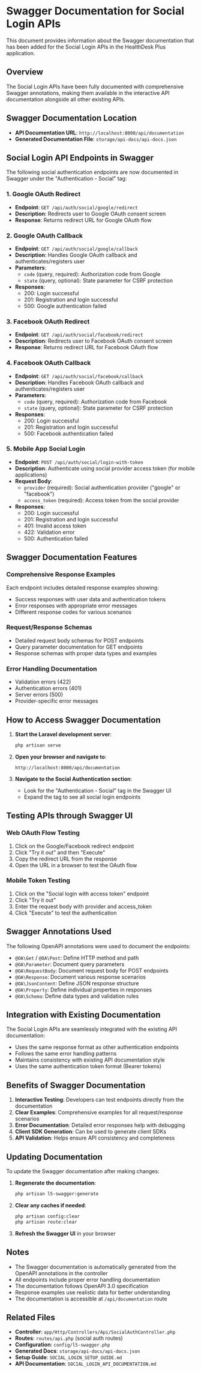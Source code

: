 # Swagger Documentation for Social Login APIs

This document provides information about the Swagger documentation that has been added for the Social Login APIs in the HealthDesk Plus application.

## Overview

The Social Login APIs have been fully documented with comprehensive Swagger annotations, making them available in the interactive API documentation alongside all other existing APIs.

## Swagger Documentation Location

- **API Documentation URL**: `http://localhost:8000/api/documentation`
- **Generated Documentation File**: `storage/api-docs/api-docs.json`

## Social Login API Endpoints in Swagger

The following social authentication endpoints are now documented in Swagger under the "Authentication - Social" tag:

### 1. Google OAuth Redirect
- **Endpoint**: `GET /api/auth/social/google/redirect`
- **Description**: Redirects user to Google OAuth consent screen
- **Response**: Returns redirect URL for Google OAuth flow

### 2. Google OAuth Callback
- **Endpoint**: `GET /api/auth/social/google/callback`
- **Description**: Handles Google OAuth callback and authenticates/registers user
- **Parameters**: 
  - `code` (query, required): Authorization code from Google
  - `state` (query, optional): State parameter for CSRF protection
- **Responses**: 
  - 200: Login successful
  - 201: Registration and login successful
  - 500: Google authentication failed

### 3. Facebook OAuth Redirect
- **Endpoint**: `GET /api/auth/social/facebook/redirect`
- **Description**: Redirects user to Facebook OAuth consent screen
- **Response**: Returns redirect URL for Facebook OAuth flow

### 4. Facebook OAuth Callback
- **Endpoint**: `GET /api/auth/social/facebook/callback`
- **Description**: Handles Facebook OAuth callback and authenticates/registers user
- **Parameters**: 
  - `code` (query, required): Authorization code from Facebook
  - `state` (query, optional): State parameter for CSRF protection
- **Responses**: 
  - 200: Login successful
  - 201: Registration and login successful
  - 500: Facebook authentication failed

### 5. Mobile App Social Login
- **Endpoint**: `POST /api/auth/social/login-with-token`
- **Description**: Authenticate using social provider access token (for mobile applications)
- **Request Body**:
  - `provider` (required): Social authentication provider ("google" or "facebook")
  - `access_token` (required): Access token from the social provider
- **Responses**: 
  - 200: Login successful
  - 201: Registration and login successful
  - 401: Invalid access token
  - 422: Validation error
  - 500: Authentication failed

## Swagger Documentation Features

### Comprehensive Response Examples
Each endpoint includes detailed response examples showing:
- Success responses with user data and authentication tokens
- Error responses with appropriate error messages
- Different response codes for various scenarios

### Request/Response Schemas
- Detailed request body schemas for POST endpoints
- Query parameter documentation for GET endpoints
- Response schemas with proper data types and examples

### Error Handling Documentation
- Validation errors (422)
- Authentication errors (401)
- Server errors (500)
- Provider-specific error messages

## How to Access Swagger Documentation

1. **Start the Laravel development server**:
   ```bash
   php artisan serve
   ```

2. **Open your browser and navigate to**:
   ```
   http://localhost:8000/api/documentation
   ```

3. **Navigate to the Social Authentication section**:
   - Look for the "Authentication - Social" tag in the Swagger UI
   - Expand the tag to see all social login endpoints

## Testing APIs through Swagger UI

### Web OAuth Flow Testing
1. Click on the Google/Facebook redirect endpoint
2. Click "Try it out" and then "Execute"
3. Copy the redirect URL from the response
4. Open the URL in a browser to test the OAuth flow

### Mobile Token Testing
1. Click on the "Social login with access token" endpoint
2. Click "Try it out"
3. Enter the request body with provider and access_token
4. Click "Execute" to test the authentication

## Swagger Annotations Used

The following OpenAPI annotations were used to document the endpoints:

- `@OA\Get` / `@OA\Post`: Define HTTP method and path
- `@OA\Parameter`: Document query parameters
- `@OA\RequestBody`: Document request body for POST endpoints
- `@OA\Response`: Document various response scenarios
- `@OA\JsonContent`: Define JSON response structure
- `@OA\Property`: Define individual properties in responses
- `@OA\Schema`: Define data types and validation rules

## Integration with Existing Documentation

The Social Login APIs are seamlessly integrated with the existing API documentation:
- Uses the same response format as other authentication endpoints
- Follows the same error handling patterns
- Maintains consistency with existing API documentation style
- Uses the same authentication token format (Bearer tokens)

## Benefits of Swagger Documentation

1. **Interactive Testing**: Developers can test endpoints directly from the documentation
2. **Clear Examples**: Comprehensive examples for all request/response scenarios
3. **Error Documentation**: Detailed error responses help with debugging
4. **Client SDK Generation**: Can be used to generate client SDKs
5. **API Validation**: Helps ensure API consistency and completeness

## Updating Documentation

To update the Swagger documentation after making changes:

1. **Regenerate the documentation**:
   ```bash
   php artisan l5-swagger:generate
   ```

2. **Clear any caches if needed**:
   ```bash
   php artisan config:clear
   php artisan route:clear
   ```

3. **Refresh the Swagger UI** in your browser

## Notes

- The Swagger documentation is automatically generated from the OpenAPI annotations in the controller
- All endpoints include proper error handling documentation
- The documentation follows OpenAPI 3.0 specification
- Response examples use realistic data for better understanding
- The documentation is accessible at `/api/documentation` route

## Related Files

- **Controller**: `app/Http/Controllers/Api/SocialAuthController.php`
- **Routes**: `routes/api.php` (social auth routes)
- **Configuration**: `config/l5-swagger.php`
- **Generated Docs**: `storage/api-docs/api-docs.json`
- **Setup Guide**: `SOCIAL_LOGIN_SETUP_GUIDE.md`
- **API Documentation**: `SOCIAL_LOGIN_API_DOCUMENTATION.md`
